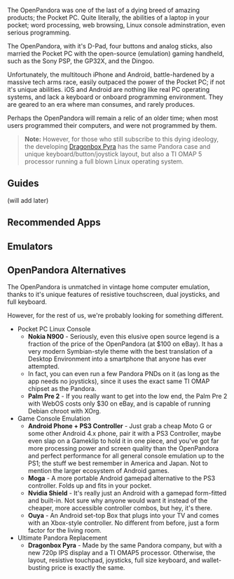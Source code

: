 The OpenPandora was one of the last of a dying breed of amazing products; the Pocket PC. Quite literally, the abilities of a laptop in your pocket; word processing, web browsing, Linux console adminstration, even serious programming. 

The OpenPandora, with it's D-Pad, four buttons and analog sticks, also married the Pocket PC with the open-source (emulation) gaming handheld, such as the Sony PSP, the GP32X, and the Dingoo.

Unfortunately, the multitouch iPhone and Android, battle-hardened by a massive tech arms race, easily outpaced the power of the Pocket PC; if not it's unique abilities. iOS and Android are nothing like real PC operating systems, and lack a keyboard or onboard programming environment. They are geared to an era where man consumes, and rarely produces.

Perhaps the OpenPandora will remain a relic of an older time; when most users programmed their computers, and were not programmed by them.

> **Note:** However, for those who still subscribe to this dying ideology, the developing [Dragonbox Pyra](http://www.pyra-handheld.com/) has the same Pandora case and unique keyboard/button/joystick layout, but also a TI OMAP 5 processor running a full blown Linux operating system.

## Guides

(will add later)

## Recommended Apps

## Emulators

## OpenPandora Alternatives

The OpenPandora is unmatched in vintage home computer emulation, thanks to it's unique features of resistive touchscreen, dual joysticks, and full keyboard.

However, for the rest of us, we're probably looking for something different.

* Pocket PC Linux Console
  * **Nokia N900** - Seriously, even this elusive open source legend is a fraction of the price of the OpenPandora (at $100 on eBay). It has a very modern Symbian-style theme with the best translation of a Desktop Environment into a smartphone that anyone has ever attempted.
  * In fact, you can even run a few Pandora PNDs on it (as long as the app needs no joysticks), since it uses the exact same TI OMAP chipset as the Pandora.
  * **Palm Pre 2** - If you really want to get into the low end, the Palm Pre 2 with WebOS costs only $30 on eBay, and is capable of running Debian chroot with XOrg.
* Game Console Emulation
  * **Android Phone + PS3 Controller** - Just grab a cheap Moto G or some other Android 4.x phone, pair it with a PS3 Controller, maybe even slap on a Gameklip to hold it in one piece, and you've got far more processing power and screen quality than the OpenPandora and perfect performance for all general console emulation up to the PS1; the stuff we best remember in America and Japan. Not to mention the larger ecosystem of Android games.
  * **Moga** - A more portable Android gamepad alternative to the PS3 controller. Folds up and fits in your pocket.
  * **Nvidia Shield** - It's really just an Android with a gamepad form-fitted and built-in. Not sure why anyone would want it instead of the cheaper, more accessible controller combos, but hey, it's there.
  * **Ouya** - An Android set-top Box that plugs into your TV and comes with an Xbox-style controller. No different from before, just a form factor for the living room.
* Ultimate Pandora Replacement
  * **Dragonbox Pyra** - Made by the same Pandora company, but with a new 720p IPS display and a TI OMAP5 processor. Otherwise, the layout, resistive touchpad, joysticks, full size keyboard, and wallet-busting price is exactly the same.